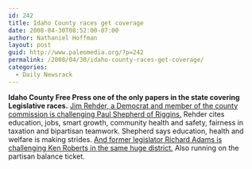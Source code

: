 ```yaml
---
id: 242
title: Idaho County races get coverage
date: 2008-04-30T08:52:00-07:00
author: Nathaniel Hoffman
layout: post
guid: http://www.paleomedia.org/?p=242
permalink: /2008/04/30/idaho-county-races-get-coverage/
categories:
  - Daily Newsrack
---
```

**Idaho County Free Press one of the only papers in the state covering Legislative races.** [Jim Rehder, a Democrat and member of the county commission is challenging Paul Shepherd of Riggins.](http://www.idahocountyfreepress.com/IFPNews6.shtml) Rehder cites education, jobs, smart growth, community health and safety, fairness in taxation and bipartisan teamwork. Shepherd says education, health and welfare is making strides. [And former legislator Richard Adams is challenging Ken Roberts in the same huge district.](http://www.idahocountyfreepress.com/IFPNews7.shtml) Also running on the partisan balance ticket.